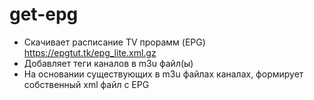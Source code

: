 # get-epg

- Скачивает расписание TV прорамм (EPG) https://epgtut.tk/epg_lite.xml.gz
- Добавляет теги каналов в m3u файл(ы)
- На основании существующих в m3u файлах каналах, формирует собственный xml файл с EPG
